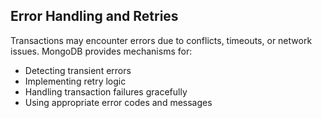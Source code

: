 ## Error Handling and Retries

Transactions may encounter errors due to conflicts, timeouts, or network issues. MongoDB provides mechanisms for:

* Detecting transient errors
* Implementing retry logic
* Handling transaction failures gracefully
* Using appropriate error codes and messages

